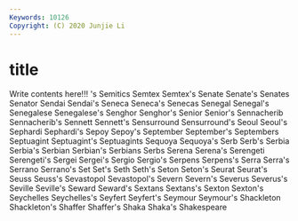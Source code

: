 ```yaml
---
Keywords: 10126
Copyright: (C) 2020 Junjie Li
---
```


# title

Write contents here!!!
's 
Semitics 
Semtex 
Semtex's 
Senate 
Senate's 
Senates 
Senator
Sendai 
Sendai's 
Seneca 
Seneca's 
Senecas 
Senegal 
Senegal's 
Senegalese 
Senegalese's 
Senghor
Senghor's 
Senior 
Senior's 
Sennacherib 
Sennacherib's 
Sennett 
Sennett's 
Sensurround 
Sensurround's 
Seoul
Seoul's 
Sephardi 
Sephardi's 
Sepoy 
Sepoy's 
September 
September's 
Septembers 
Septuagint 
Septuagint's
Septuagints 
Sequoya 
Sequoya's 
Serb 
Serb's 
Serbia 
Serbia's 
Serbian 
Serbian's 
Serbians
Serbs 
Serena 
Serena's 
Serengeti 
Serengeti's 
Sergei 
Sergei's 
Sergio 
Sergio's 
Serpens
Serpens's 
Serra 
Serra's 
Serrano 
Serrano's 
Set 
Set's 
Seth 
Seth's 
Seton
Seton's 
Seurat 
Seurat's 
Seuss 
Seuss's 
Sevastopol 
Sevastopol's 
Severn 
Severn's 
Severus
Severus's 
Seville 
Seville's 
Seward 
Seward's 
Sextans 
Sextans's 
Sexton 
Sexton's 
Seychelles
Seychelles's 
Seyfert 
Seyfert's 
Seymour 
Seymour's 
Shackleton 
Shackleton's 
Shaffer 
Shaffer's 
Shaka
Shaka's 
Shakespeare 
